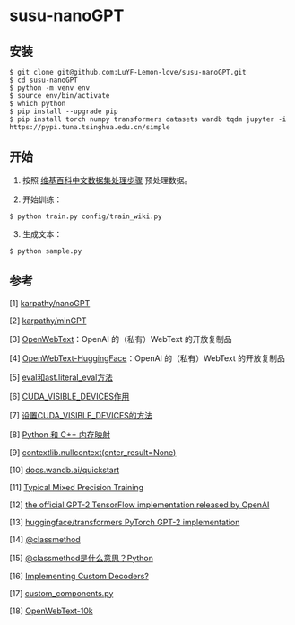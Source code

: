 
# susu-nanoGPT

## 安装

```shell
$ git clone git@github.com:LuYF-Lemon-love/susu-nanoGPT.git
$ cd susu-nanoGPT
$ python -m venv env
$ source env/bin/activate
$ which python
$ pip install --upgrade pip
$ pip install torch numpy transformers datasets wandb tqdm jupyter -i https://pypi.tuna.tsinghua.edu.cn/simple
```

## 开始

1. 按照 [维基百科中文数据集处理步骤](data/wiki_zh_2019/README.md) 预处理数据。

2. 开始训练：

```shell
$ python train.py config/train_wiki.py
```

3. 生成文本：

```shell
$ python sample.py
```

## 参考

[1] [karpathy/nanoGPT](https://github.com/karpathy/nanoGPT)

[2] [karpathy/minGPT](https://github.com/karpathy/minGPT)

[3] [OpenWebText](https://openwebtext2.readthedocs.io/en/latest/)：OpenAI 的（私有）WebText 的开放复制品

[4] [OpenWebText-HuggingFace](https://huggingface.co/datasets/Skylion007/openwebtext)：OpenAI 的（私有）WebText 的开放复制品

[5] [eval和ast.literal_eval方法](https://blog.csdn.net/sinat_33924041/article/details/88350569)

[6] [CUDA_VISIBLE_DEVICES作用](https://blog.csdn.net/pxm_wzs/article/details/127886259)

[7] [设置CUDA_VISIBLE_DEVICES的方法](https://blog.csdn.net/B_DATA_NUIST/article/details/107973053)

[8] [Python 和 C++ 内存映射](http://139.129.163.161/index/toolkits)

[9] [contextlib.nullcontext(enter_result=None)](https://docs.python.org/zh-cn/3/library/contextlib.html?highlight=nullcontext#contextlib.nullcontext)

[10] [docs.wandb.ai/quickstart](https://docs.wandb.ai/quickstart)

[11] [Typical Mixed Precision Training](https://pytorch.org/docs/stable/notes/amp_examples.html#amp-examples)

[12] [the official GPT-2 TensorFlow implementation released by OpenAI](https://github.com/openai/gpt-2/blob/master/src/model.py)

[13] [huggingface/transformers PyTorch GPT-2 implementation](https://github.com/huggingface/transformers/blob/main/src/transformers/models/gpt2/modeling_gpt2.py)

[14] [@classmethod](https://docs.python.org/zh-cn/3/library/functions.html?highlight=classmethod#classmethod)

[15] [@classmethod是什么意思？Python](https://blog.csdn.net/qq_33945243/article/details/129409350)

[16] [Implementing Custom Decoders?](https://github.com/huggingface/tokenizers/issues/636)

[17] [custom_components.py](https://github.com/huggingface/tokenizers/blob/9a93c50c25c1e0b73a85584f327113bcbef5ac80/bindings/python/examples/custom_components.py#L44)

[18] [OpenWebText-10k](https://huggingface.co/datasets/stas/openwebtext-10k)